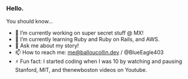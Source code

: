 ### Hello.

You should know...
- 🔭 I’m currently working on super secret stuff @ MX!
- 🌱 I’m currently learning Ruby and Ruby on Rails, and AWS.
- 💬 Ask me about my story!
- 📫 How to reach me: me@balloucollin.dev / @BlueEagle403
- ⚡ Fun fact: I started coding when I was 10 by watching and pausing Stanford, MIT, and thenewboston videos on Youtube.
